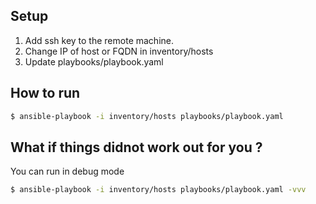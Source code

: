 ## Setup 
1. Add ssh key to the remote machine. 
2. Change IP of host or FQDN in inventory/hosts
3. Update playbooks/playbook.yaml 

## How to run
```bash
$ ansible-playbook -i inventory/hosts playbooks/playbook.yaml
```

## What if things didnot work out for you ?
You can run in debug mode 
```bash
$ ansible-playbook -i inventory/hosts playbooks/playbook.yaml -vvv 
```
